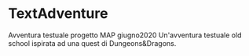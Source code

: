 # TextAdventure
Avventura testuale progetto MAP giugno2020
Un'avventura testuale old school ispirata ad una quest di Dungeons&Dragons.
